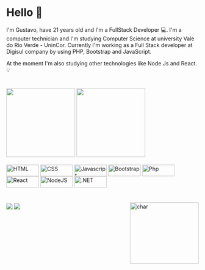 # Hello 🖖

I'm Gustavo, have 21 years old and I'm a FullStack Developer 💻. I'm a computer technician and I'm studying Computer Science at university Vale do Rio Verde - UninCor. Currently I'm working as a Full Stack developer at Digisul company by using PHP, Bootstrap and JavaScript. <br/>

At the moment I'm also studying other technologies like Node Js and React. 💡


#
<!--
**GustSilvaJR/GustSilvaJR** is a ✨ _special_ ✨ repository because its `README.md` (this file) appears on your GitHub profile.

Here are some ideas to get you started:

- 🔭 I’m currently working on ...
- 🌱 I’m currently learning ...
- 👯 I’m looking to collaborate on ...
- 🤔 I’m looking for help with ...
- 💬 Ask me about ...
- 📫 How to reach me: ...
- 😄 Pronouns: ...
- ⚡ Fun fact: ...
-->

<div>
  <img height="180em" src="https://github-readme-stats.vercel.app/api?username=GustSilvaJR&show_icons=true&theme=dark&include_all_commits=true&count_private=true"/>
  <img height="180em" src="https://github-readme-stats.vercel.app/api/top-langs/?username=GustSilvaJR&layout=compact&langs_count=7&theme=dark"/>
</div>
<br>
<div style="display: inline">
  <img align="center" alt="HTML" height="30" width="85" src="https://img.shields.io/badge/HTML5-E34F26?style=for-the-badge&logo=html5&logoColor=white">
  <img align="center" alt="CSS" height="30" width="85" src="https://img.shields.io/badge/CSS3-1572B6?style=for-the-badge&logo=css3&logoColor=white">
  <img align="center" alt="Javascript" height="30" width="85" src="https://img.shields.io/badge/JavaScript-F7DF1E?style=for-the-badge&logo=javascript&logoColor=black">
  <img align="center" alt="Bootstrap" height="30" width="85" src="https://img.shields.io/badge/Bootstrap-563D7C?style=for-the-badge&logo=bootstrap&logoColor=white">
  <img align="center" alt="Php" height="30" width="85" src="https://img.shields.io/badge/PHP-777BB4?style=for-the-badge&logo=php&logoColor=white">
  <img align="center" alt="React" height="30" width="85" src="https://img.shields.io/badge/React-20232A?style=for-the-badge&logo=react&logoColor=61DAFB">
  <img align="center" alt="NodeJS" height="30" width="85" src="https://img.shields.io/badge/node.js-6DA55F?style=for-the-badge&logo=node.js&logoColor=white">
  <img align="center" alt=".NET" height="30" width="85" src="https://img.shields.io/badge/.NET-5C2D91?style=for-the-badge&logo=.net&logoColor=white">
</div>
  
#
  <div style="display: inline">
    <a href="https://t.me/GustSilvaJr"><img align="center" alt"telegram" src="https://img.shields.io/badge/Telegram-2CA5E0?style=for-the-badge&logo=telegram&logoColor=white"></a>
    <a href="https://www.linkedin.com/in/gustavo-alessandro-da-silva-j%C3%BAnior-0b86b1208/"><img align="center" alt"linkedin" src="https://img.shields.io/badge/LinkedIn-0077B5?style=for-the-badge&logo=linkedin&logoColor=white"></a> 
    <a href="https://github.com/GustSilvaJR"><img align="right" alt="char" height="160" width="180" src="https://cdn.discordapp.com/attachments/379685590360260610/880882956292468786/download20210805153043.png"></a>
  </div>
 


